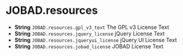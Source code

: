 # JOBAD.resources

* **String** `JOBAD.resources.gpl_v3_text` The GPL v3 License Text
* **String** `JOBAD.resources.jquery_license` jQuery License Text
* **String** `JOBAD.resources.jqueryui_license` jQuery UI License Text
* **String** `JOBAD.resources.jobad_license` JOBAD License Text